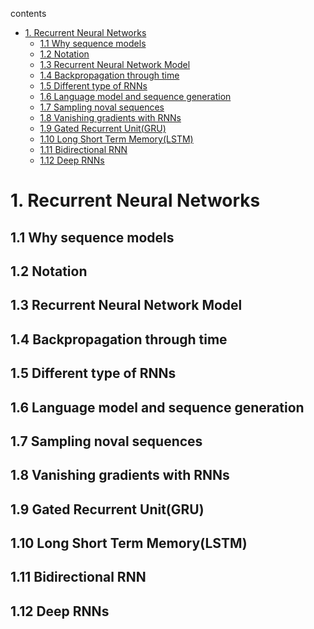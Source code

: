 contents

<!-- TOC -->

- [1. Recurrent Neural Networks](#1-recurrent-neural-networks)
    - [1.1 Why sequence models](#11-why-sequence-models)
    - [1.2 Notation](#12-notation)
    - [1.3 Recurrent Neural Network Model](#13-recurrent-neural-network-model)
    - [1.4 Backpropagation through time](#14-backpropagation-through-time)
    - [1.5 Different type of RNNs](#15-different-type-of-rnns)
    - [1.6 Language model and sequence generation](#16-language-model-and-sequence-generation)
    - [1.7 Sampling noval sequences](#17-sampling-noval-sequences)
    - [1.8 Vanishing gradients with RNNs](#18-vanishing-gradients-with-rnns)
    - [1.9 Gated Recurrent Unit(GRU)](#19-gated-recurrent-unitgru)
    - [1.10 Long Short Term Memory(LSTM)](#110-long-short-term-memorylstm)
    - [1.11 Bidirectional RNN](#111-bidirectional-rnn)
    - [1.12 Deep RNNs](#112-deep-rnns)

<!-- /TOC -->

# 1. Recurrent Neural Networks

## 1.1 Why sequence models

## 1.2 Notation

## 1.3 Recurrent Neural Network Model

## 1.4 Backpropagation through time

## 1.5 Different type of RNNs

## 1.6 Language model and sequence generation

## 1.7 Sampling noval sequences

## 1.8 Vanishing gradients with RNNs

## 1.9 Gated Recurrent Unit(GRU)

## 1.10 Long Short Term Memory(LSTM)

## 1.11 Bidirectional RNN

## 1.12 Deep RNNs


